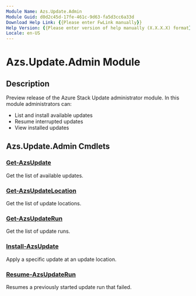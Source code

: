 ```yaml
---
Module Name: Azs.Update.Admin
Module Guid: d0d2c45d-17fe-461c-9d63-fa5d3cc6a33d
Download Help Link: {{Please enter FwLink manually}}
Help Version: {{Please enter version of help manually (X.X.X.X) format}}
Locale: en-US
---
```


# Azs.Update.Admin Module
## Description
Preview release of the Azure Stack Update administrator module.  In this module administrators can:
- List and install available updates
- Resume interrupted updates
- View installed updates

## Azs.Update.Admin Cmdlets
### [Get-AzsUpdate](Get-AzsUpdate.md)
Get the list of available updates.

### [Get-AzsUpdateLocation](Get-AzsUpdateLocation.md)
Get the list of update locations.

### [Get-AzsUpdateRun](Get-AzsUpdateRun.md)
Get the list of update runs.

### [Install-AzsUpdate](Install-AzsUpdate.md)
Apply a specific update at an update location.

### [Resume-AzsUpdateRun](Resume-AzsUpdateRun.md)
Resumes a previously started update run that failed.

